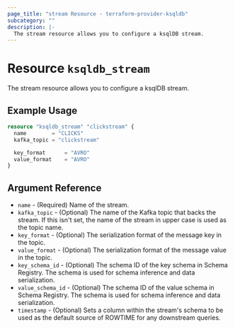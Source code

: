 ```yaml
---
page_title: "stream Resource - terraform-provider-ksqldb"
subcategory: ""
description: |-
  The stream resource allows you to configure a ksqlDB stream.
---
```


# Resource `ksqldb_stream`

The stream resource allows you to configure a ksqlDB stream.

## Example Usage

```terraform
resource "ksqldb_stream" "clickstream" {
  name        = "CLICKS"
  kafka_topic = "clickstream"

  key_format      = "AVRO"
  value_format    = "AVRO"
}
```

## Argument Reference

- `name` - (Required) Name of the stream.
- `kafka_topic` - (Optional) The name of the Kafka topic that backs the stream. If this isn't set, the name of the stream in upper case is used as the topic name.
- `key_format` - (Optional) The serialization format of the message key in the topic.
- `value_format` - (Optional) The serialization format of the message value in the topic.
- `key_schema_id` - (Optional) The schema ID of the key schema in Schema Registry. The schema is used for schema inference and data serialization.
- `value_schema_id` - (Optional) The schema ID of the value schema in Schema Registry. The schema is used for schema inference and data serialization.
- `timestamp` - (Optional) Sets a column within the stream's schema to be used as the default source of ROWTIME for any downstream queries.